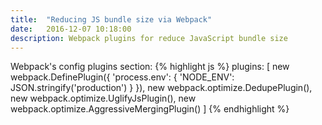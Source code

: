 ```yaml
---
title:  "Reducing JS bundle size via Webpack"
date:   2016-12-07 10:18:00
description: Webpack plugins for reduce JavaScript bundle size
---
```

Webpack's config plugins section:
{% highlight js %}
plugins: [
    new webpack.DefinePlugin({
      'process.env': {
        'NODE_ENV': JSON.stringify('production')
      }
    }),
    new webpack.optimize.DedupePlugin(),
    new webpack.optimize.UglifyJsPlugin(),
    new webpack.optimize.AggressiveMergingPlugin()
  ]
{% endhighlight %}
